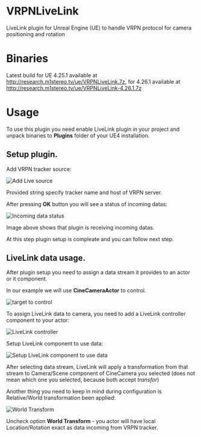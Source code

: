 # VRPNLiveLink
LiveLink plugin for Unreal Engine (UE) to handle VRPN protocol for camera positioning and rotation

# Binaries
Latest build for UE 4.25.1 available at http://research.m1stereo.tv/ue/VRPNLiveLink.7z, for 4.26.1 available at http://research.m1stereo.tv/ue/VRPNLiveLink-4.26.1.7z

# Usage
To use this plugin you need enable LiveLink plugin in your project and unpack binaries to **Plugins** folder of your UE4 installation.

## Setup plugin.

Add VRPN tracker source:

![Add Live source](/docs/cfg-0010.png?raw=true "Add Live source")

Provided string specify tracker name and host of VRPN server.

After pressing **OK** button you will see a status of incoming datas:

![Incoming data status](/docs/cfg-0020.png?raw=true "Incoming data status")

Image above shows that plugin is receiving incoming datas.

At this step plugin setup is compleate and you can follow next step.

## LiveLink data usage.

After plugin setup you need to assign a data stream it provides to an actor or it component.

In our example we will use **CineCameraActor** to control.

![target to control](/docs/cfg-0030.png?raw=true "target to control")

To assign LiveLink data to camera, you need to add a LiveLink controller component to your actor:

![LiveLink controller](/docs/cfg-0040.png?raw=true "LiveLink controller")

Setup LiveLink component to use data:

![Setup LiveLink component to use data](/docs/cfg-0050.png?raw=true "Setup LiveLink component to use data")

After selecting data stream, LiveLink will apply a transformation from that stream to Camera/Scene component of CineCamera you selected (does not mean which one you selected, because both accept *transfor*)

Another thing you need to keep in mind during configuration is Relative/World transformation been applied:

![World Transform](/docs/cfg-0060.png?raw=true "World Transform")

Uncheck option **World Transform** - you actor will have local Location/Rotation exact as data incoming from VRPN tracker.



